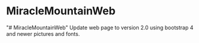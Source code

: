 # MiracleMountainWeb
"# MiracleMountainWeb" 
Update web page to version 2.0 using bootstrap 4 and newer pictures and fonts. 
